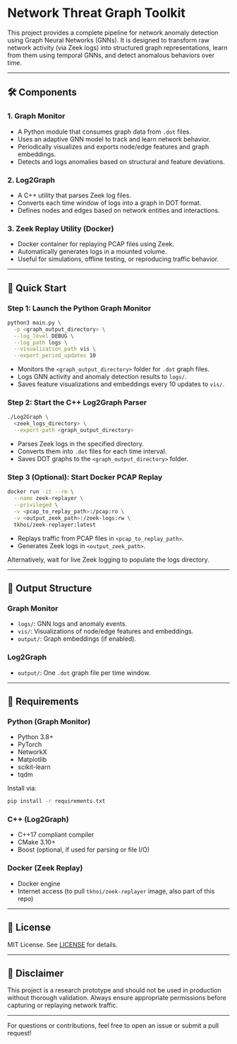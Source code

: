 # Network Threat Graph Toolkit

This project provides a complete pipeline for network anomaly detection using Graph Neural Networks (GNNs). It is designed to transform raw network activity (via Zeek logs) into structured graph representations, learn from them using temporal GNNs, and detect anomalous behaviors over time.

---

## 🛠️ Components

### 1. **Graph Monitor**

* A Python module that consumes graph data from `.dot` files.
* Uses an adaptive GNN model to track and learn network behavior.
* Periodically visualizes and exports node/edge features and graph embeddings.
* Detects and logs anomalies based on structural and feature deviations.

### 2. **Log2Graph**

* A C++ utility that parses Zeek log files.
* Converts each time window of logs into a graph in DOT format.
* Defines nodes and edges based on network entities and interactions.

### 3. **Zeek Replay Utility (Docker)**

* Docker container for replaying PCAP files using Zeek.
* Automatically generates logs in a mounted volume.
* Useful for simulations, offline testing, or reproducing traffic behavior.

---

## 🚀 Quick Start

### Step 1: Launch the Python Graph Monitor

```bash
python3 main.py \
  -p <graph_output_directory> \
  --log_level DEBUG \
  --log_path logs \
  --visualization_path vis \
  --export_period_updates 10
```

* Monitors the `<graph_output_directory>` folder for `.dot` graph files.
* Logs GNN activity and anomaly detection results to `logs/`.
* Saves feature visualizations and embeddings every 10 updates to `vis/`.

### Step 2: Start the C++ Log2Graph Parser

```bash
./Log2Graph \
  <zeek_logs_directory> \
  --export-path <graph_output_directory>
```

* Parses Zeek logs in the specified directory.
* Converts them into `.dot` files for each time interval.
* Saves DOT graphs to the `<graph_output_directory>` folder.

### Step 3 (Optional): Start Docker PCAP Replay

```bash
docker run -it --rm \
  --name zeek-replayer \
  --privileged \
  -v <pcap_to_replay_path>:/pcap:ro \
  -v <output_zeek_path>:/zeek-logs:rw \
  tkhoi/zeek-replayer:latest
```

* Replays traffic from PCAP files in `<pcap_to_replay_path>`.
* Generates Zeek logs in `<output_zeek_path>`.

Alternatively, wait for live Zeek logging to populate the logs directory.

---

## 📂 Output Structure

### Graph Monitor

* `logs/`: GNN logs and anomaly events.
* `vis/`: Visualizations of node/edge features and embeddings.
* `output/`: Graph embeddings (if enabled).

### Log2Graph

* `output/`: One `.dot` graph file per time window.

---

## 📆 Requirements

### Python (Graph Monitor)

* Python 3.8+
* PyTorch
* NetworkX
* Matplotlib
* scikit-learn
* tqdm

Install via:

```bash
pip install -r requirements.txt
```

### C++ (Log2Graph)

* C++17 compliant compiler
* CMake 3.10+
* Boost (optional, if used for parsing or file I/O)

### Docker (Zeek Replay)

* Docker engine
* Internet access (to pull `tkhoi/zeek-replayer` image, also part of this repo)

---


## 📝 License

MIT License. See [LICENSE](LICENSE) for details.

---

## 🚫 Disclaimer

This project is a research prototype and should not be used in production without thorough validation. Always ensure appropriate permissions before capturing or replaying network traffic.

---

For questions or contributions, feel free to open an issue or submit a pull request!
